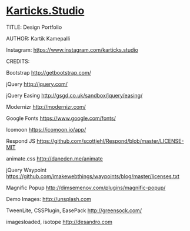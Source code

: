 # [Karticks.Studio](https://kartik4042.github.io/karticks.studio/)

TITLE: 
Design Portfolio

AUTHOR:
Kartik Kamepalli

Instagram: https://www.instagram.com/karticks.studio


CREDITS:

Bootstrap
http://getbootstrap.com/

jQuery
http://jquery.com/

jQuery Easing
http://gsgd.co.uk/sandbox/jquery/easing/

Modernizr
http://modernizr.com/

Google Fonts
https://www.google.com/fonts/

Icomoon
https://icomoon.io/app/

Respond JS
https://github.com/scottjehl/Respond/blob/master/LICENSE-MIT

animate.css
http://daneden.me/animate

jQuery Waypoint
https://github.com/imakewebthings/waypoints/blog/master/licenses.txt

Magnific Popup
http://dimsemenov.com/plugins/magnific-popup/

Demo Images:
http://unsplash.com

TweenLite, CSSPlugin, EasePack
http://greensock.com/

imagesloaded, isotope
http://desandro.com
